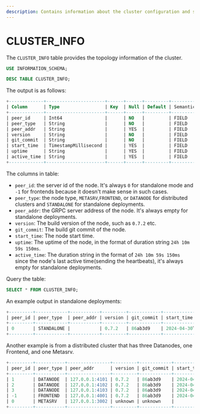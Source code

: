 ```yaml
---
description: Contains information about the cluster configuration and status within the SQL information schema, including nodes, roles, and other cluster-related details.
---
```


# CLUSTER_INFO

The `CLUSTER_INFO` table provides the topology information of the cluster.


```sql
USE INFORMATION_SCHEMA;

DESC TABLE CLUSTER_INFO;
```

The output is as follows:

```sql
+-------------+----------------------+------+------+---------+---------------+
| Column      | Type                 | Key  | Null | Default | Semantic Type |
+-------------+----------------------+------+------+---------+---------------+
| peer_id     | Int64                |      | NO   |         | FIELD         |
| peer_type   | String               |      | NO   |         | FIELD         |
| peer_addr   | String               |      | YES  |         | FIELD         |
| version     | String               |      | NO   |         | FIELD         |
| git_commit  | String               |      | NO   |         | FIELD         |
| start_time  | TimestampMillisecond |      | YES  |         | FIELD         |
| uptime      | String               |      | YES  |         | FIELD         |
| active_time | String               |      | YES  |         | FIELD         |
+-------------+----------------------+------+------+---------+---------------+
```


The columns in table:

* `peer_id`: the server id of the node. It's always `0` for standalone mode and `-1` for frontends because it doesn't make sense in such cases.
* `peer_type`: the node type, `METASRV`,`FRONTEND`, or `DATANODE` for distributed clusters and `STANDALONE` for standalone deployments.
* `peer_addr`: the GRPC server address of the node. It's always empty for standalone deployments.
* `version`: The build version of the node, such as `0.7.2` etc.
* `git_commit`: The build git commit of the node.
* `start_time`: The node start time.
* `uptime`: The uptime of the node, in the format of duration string `24h 10m 59s 150ms`.
* `active_time`: The duration string in the format of `24h 10m 59s 150ms` since the node's last active time(sending the heartbeats), it's always empty for standalone deployments.

Query the table:

```sql
SELECT * FROM CLUSTER_INFO;
```

An example output in standalone deployments:

```sql
+---------+------------+-----------+---------+------------+-------------------------+--------+-------------+
| peer_id | peer_type  | peer_addr | version | git_commit | start_time              | uptime | active_time |
+---------+------------+-----------+---------+------------+-------------------------+--------+-------------+
| 0       | STANDALONE |           | 0.7.2   | 86ab3d9    | 2024-04-30T06:40:02.074 | 18ms   |             |
+---------+------------+-----------+---------+------------+-------------------------+--------+-------------+
```

Another example is from a distributed cluster that has three Datanodes, one Frontend, and one Metasrv.

```sql
+---------+-----------+----------------+---------+------------+-------------------------+----------+-------------+
| peer_id | peer_type | peer_addr      | version | git_commit | start_time              | uptime   | active_time |
+---------+-----------+----------------+---------+------------+-------------------------+----------+-------------+
| 1       | DATANODE  | 127.0.0.1:4101 | 0.7.2   | 86ab3d9    | 2024-04-30T06:40:04.791 | 4s 478ms | 1s 467ms    |
| 2       | DATANODE  | 127.0.0.1:4102 | 0.7.2   | 86ab3d9    | 2024-04-30T06:40:06.098 | 3s 171ms | 162ms       |
| 3       | DATANODE  | 127.0.0.1:4103 | 0.7.2   | 86ab3d9    | 2024-04-30T06:40:07.425 | 1s 844ms | 1s 839ms    |
| -1      | FRONTEND  | 127.0.0.1:4001 | 0.7.2   | 86ab3d9    | 2024-04-30T06:40:08.815 | 454ms    | 47ms        |
| 0       | METASRV   | 127.0.0.1:3002 | unknown | unknown    |                         |          |             |
+---------+-----------+----------------+---------+------------+-------------------------+----------+-------------+
```


